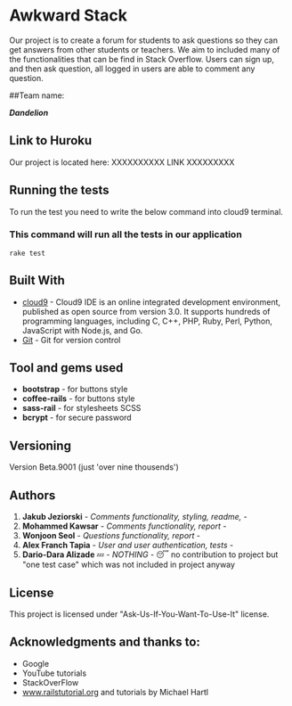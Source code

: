 
# Awkward Stack

Our project is to create a forum for students to ask questions so they can get answers from other students or teachers.
We aim to included many of the functionalities that can be find in Stack Overflow.
Users can sign up, and then ask question, all logged in users are able to comment any question.

##Team name:

**_Dandelion_**


## Link to Huroku 

Our project is located here: XXXXXXXXXX LINK XXXXXXXXX

## Running the tests

To run the test you need to write the below command into cloud9 terminal.

### This command will run all the tests in our application

```
rake test
```


## Built With

* [cloud9](http://cloud9.gg) - Cloud9 IDE is an online integrated development environment, published as open source from version 3.0. It supports hundreds of programming languages, including C, C++, PHP, Ruby, Perl, Python, JavaScript with Node.js, and Go.
* [Git](https://github.kcl.ac.uk/) - Git for version control

## Tool and gems used
* **bootstrap** - for buttons style
* **coffee-rails** - for buttons style
* **sass-rail** -  for stylesheets SCSS
* **bcrypt** - for secure password


## Versioning

Version Beta.9001 (just 'over nine thousends')

## Authors

1. **Jakub Jeziorski** - *Comments functionality, styling, readme,* - 
2. **Mohammed Kawsar** - *Comments functionality, report* - 
3. **Wonjoon Seol** - *Questions functionality, report* - 
4. **Alex Franch Tapia** - *User and user authentication, tests* - 
5. **Dario-Dara Alizade** :zzz: - *NOTHING* - :sleeping: no contribution to project but "one test case" which was not included in project anyway
## License

This project is licensed under "Ask-Us-If-You-Want-To-Use-It" license.

## Acknowledgments and thanks to:

- Google
- YouTube tutorials
- StackOverFlow
- www.railstutorial.org and tutorials by Michael Hartl
